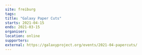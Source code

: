 ```yaml
---
site: freiburg
tags:
title: "Galaxy Paper Cuts"
starts: 2021-04-15
ends: 2021-03-15
organiser:
location: online
supporters: 
external: https://galaxyproject.org/events/2021-04-papercuts/
---
```

